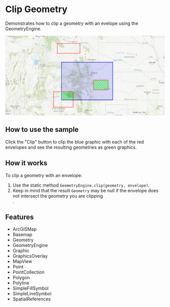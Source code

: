 <h1>Clip Geometry</h1>

<p>Demonstrates how to clip a geometry with an evelope using the GeometryEngine.</p>

<p><img src="ClipGeometry.png"/></p>

<h2>How to use the sample</h2>

<p>Click the "Clip" button to clip the blue graphic with each of the red envelopes and see the resulting geometries as 
green graphics.</p>

<h2>How it works</h2>

<p>To clip a geometry with an envelope:</p>

<ol>
    <li>Use the static method <code>GeometryEngine.clip(geometry, envelope)</code>.</li>
    <li>Keep in mind that the result <code>Geometry</code> may be null if the envelope does not intersect the 
    geometry you are clipping</li>.</code>
</ol>

<h2>Features</h2>

<ul>
    <li>ArcGISMap</li>
    <li>Basemap</li>
    <li>Geometry</li>
    <li>GeometryEngine</li>
    <li>Graphic</li>
    <li>GraphicsOverlay</li>
    <li>MapView</li>
    <li>Point</li>
    <li>PointCollection</li>
    <li>Polygon</li>
    <li>Polyline</li>
    <li>SimpleFillSymbol</li>
    <li>SimpleLineSymbol</li>
    <li>SpatialReferences</li>
</ul>
